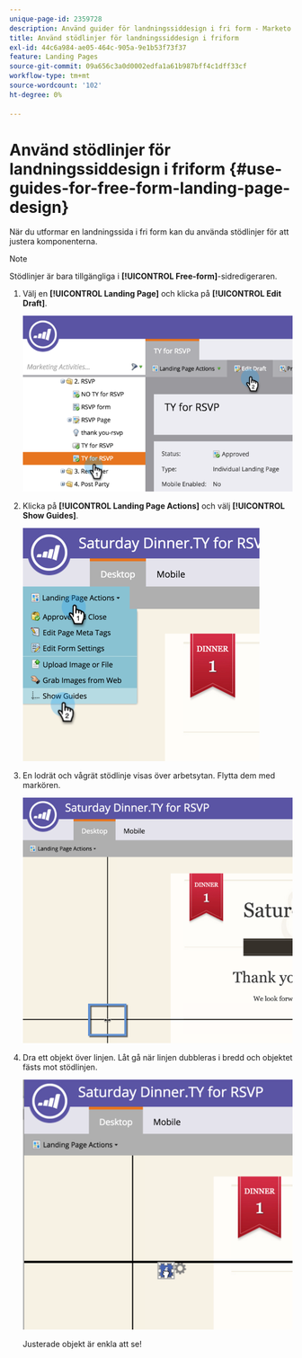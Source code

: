 ```yaml
---
unique-page-id: 2359728
description: Använd guider för landningssiddesign i fri form - Marketo Docs - produktdokumentation
title: Använd stödlinjer för landningssiddesign i friform
exl-id: 44c6a984-ae05-464c-905a-9e1b53f73f37
feature: Landing Pages
source-git-commit: 09a656c3a0d0002edfa1a61b987bff4c1dff33cf
workflow-type: tm+mt
source-wordcount: '102'
ht-degree: 0%

---
```


# Använd stödlinjer för landningssiddesign i friform {#use-guides-for-free-form-landing-page-design}

När du utformar en landningssida i fri form kan du använda stödlinjer för att justera komponenterna.

>[!NOTE]
>
>Stödlinjer är bara tillgängliga i **[!UICONTROL Free-form]**-sidredigeraren.

1. Välj en **[!UICONTROL Landing Page]** och klicka på **[!UICONTROL Edit Draft]**.

   ![](assets/image2015-5-20-14-3a10-3a9.png)

1. Klicka på **[!UICONTROL Landing Page Actions]** och välj **[!UICONTROL Show Guides]**.

   ![](assets/image2015-5-20-14-3a12-3a15.png)

1. En lodrät och vågrät stödlinje visas över arbetsytan. Flytta dem med markören.

   ![](assets/image2015-5-20-14-3a15-3a9.png)

1. Dra ett objekt över linjen. Låt gå när linjen dubbleras i bredd och objektet fästs mot stödlinjen.

   ![](assets/image2015-5-20-14-3a17-3a24.png)

   Justerade objekt är enkla att se!
